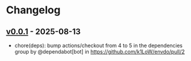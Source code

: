 # Changelog

## [v0.0.1](https://github.com/k1LoW/envdo/commits/v0.0.1) - 2025-08-13
- chore(deps): bump actions/checkout from 4 to 5 in the dependencies group by @dependabot[bot] in https://github.com/k1LoW/envdo/pull/2
